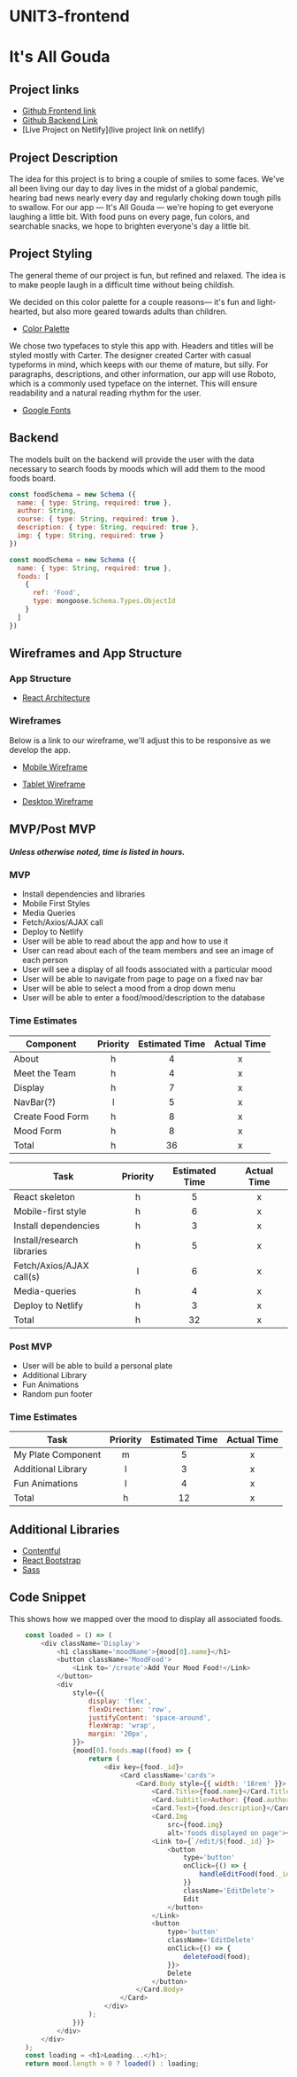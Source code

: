 # UNIT3-frontend
# It's All Gouda

## Project links

 - [Github Frontend link](https://github.com/hannahtrask/UNIT3-frontend)
 - [Github Backend Link](https://github.com/hannahtrask/UNIT3-backend)
 - [Live Project on Netlify](live project link on netlify)

## Project Description

The idea for this project is to bring a couple of smiles to some faces. We've all been living our day to day lives in the midst of a global pandemic, hearing bad news nearly every day and regularly choking down tough pills to swallow. For our app — It's All Gouda — we're hoping to get everyone laughing a little bit. With food puns on every page, fun colors, and searchable snacks, we hope to brighten everyone's day a little bit.

## Project Styling

The general theme of our project is fun, but refined and relaxed. The idea is to make people laugh in a difficult time without being childish.

We decided on this color palette for a couple reasons— it's fun and light-hearted, but also more geared towards adults than children.
- [Color Palette](https://coolors.co/264653-2a9d8f-e9c46a-f4a261-e76f51)

We chose two typefaces to style this app with. Headers and titles will be styled mostly with Carter. The designer created Carter with casual typeforms in mind, which keeps with our theme of mature, but silly. For paragraphs, descriptions, and other information, our app will use Roboto, which is a commonly used typeface on the internet. This will ensure readability and a natural reading rhythm for the user.
- [Google Fonts](https://fonts.google.com/specimen/Carter+One?query=carter#pairings)

## Backend

The models built on the backend will provide the user with the data necessary to search foods by moods which will add them to the mood foods board.

```javascript
const foodSchema = new Schema ({
  name: { type: String, required: true },
  author: String,
  course: { type: String, required: true },
  description: { type: String, required: true },
  img: { type: String, required: true }
})

const moodSchema = new Schema ({
  name: { type: String, required: true }, 
  foods: [
    {
      ref: 'Food',
      type: mongoose.Schema.Types.ObjectId
    }
  ]
})
```

## Wireframes and App Structure

### App Structure

- [React Architecture](https://res.cloudinary.com/digwu4vdh/image/upload/v1603739268/reactarchitecture_pqnfbq.png)

### Wireframes

Below is a link to our wireframe, we'll adjust this to be responsive as we develop the app.

 - [Mobile Wireframe](https://res.cloudinary.com/digwu4vdh/image/upload/v1603483325/Mwireframe_dknfsa.png)

 - [Tablet Wireframe](https://res.cloudinary.com/digwu4vdh/image/upload/v1603473283/Tablet-Unit3_hj4ttm.png)

 - [Desktop Wireframe](https://res.cloudinary.com/digwu4vdh/image/upload/v1603483579/Dwireframe_fbwrbm.png)
 
 ## MVP/Post MVP
 ##### Unless otherwise noted, time is listed in hours.

 ### MVP
 
   * Install dependencies and libraries
   * Mobile First Styles
   * Media Queries
   * Fetch/Axios/AJAX call
   * Deploy to Netlify
   * User will be able to read about the app and how to use it
   * User can read about each of the team members and see an image of each person
   * User will see a display of all foods associated with a particular mood
   * User will be able to navigate from page to page on a fixed nav bar
   * User will be able to select a mood from a drop down menu
   * User will be able to enter a food/mood/description to the database
 
### Time Estimates

| Component | Priority | Estimated Time | Actual Time |
| --- | :---: |  :---:  | :---: |
| About            | h | 4  | x   |
| Meet the Team    | h | 4  | x   |
| Display          | h | 7  | x   |
| NavBar(?)        | l | 5  | x   |
| Create Food Form | h | 8  | x   |
| Mood Form        | h | 8  | x   |
| Total            | h | 36 | x   |

| Task | Priority | Estimated Time | Actual Time |
| --- | :---: |  :---:  | :---: |
| React skeleton                     | h | 5  | x   |
| Mobile-first style                 | h | 6  | x   |
| Install dependencies               | h | 3  | x   |
| Install/research libraries         | h | 5  | x   |
| Fetch/Axios/AJAX call(s)           | l | 6  | x   |
| Media-queries                      | h | 4  | x   |
| Deploy to Netlify                  | h | 3  | x   |
| Total                              | h | 32 | x   |
    
 ### Post MVP
 
  * User will be able to build a personal plate
  * Additional Library
  * Fun Animations
  * Random pun footer

  ### Time Estimates
  
| Task | Priority | Estimated Time | Actual Time |
| --- | :---: |  :---: | :---: |
| My Plate Component | m | 5  | x  |
| Additional Library | l | 3  | x  |
| Fun Animations     | l | 4  | x  |
| Total              | h | 12 | x  |

## Additional Libraries

  - [Contentful](https://www.contentful.com/get-started/)
  - [React Bootstrap](https://react-bootstrap.github.io/)
  - [Sass](https://sass-lang.com/)

## Code Snippet

This shows how we mapped over the mood to display all associated foods.

```javascript
	const loaded = () => (
		<div className='Display'>
			<h1 className='moodName'>{mood[0].name}</h1>
			<button className='MoodFood'>
				<Link to='/create'>Add Your Mood Food!</Link>
			</button>
			<div
				style={{
					display: 'flex',
					flexDirection: 'row',
					justifyContent: 'space-around',
					flexWrap: 'wrap',
					margin: '20px',
				}}>
				{mood[0].foods.map((food) => {
					return (
						<div key={food._id}>
							<Card className='cards'>
								<Card.Body style={{ width: '18rem' }}>
									<Card.Title>{food.name}</Card.Title>
									<Card.Subtitle>Author: {food.author}</Card.Subtitle>
									<Card.Text>{food.description}</Card.Text>
									<Card.Img
										src={food.img}
										alt='foods displayed on page'></Card.Img>
									<Link to={`/edit/${food._id}`}>
										<button
											type='button'
											onClick={() => {
												handleEditFood(food._id);
											}}
											className='EditDelete'>
											Edit
										</button>
									</Link>
									<button
										type='button'
										className='EditDelete'
										onClick={() => {
											deleteFood(food);
										}}>
										Delete
									</button>
								</Card.Body>
							</Card>
						</div>
					);
				})}
			</div>
		</div>
	);
	const loading = <h1>Loading...</h1>;
	return mood.length > 0 ? loaded() : loading;
```
